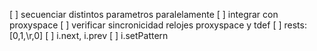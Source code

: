 [ ] secuenciar distintos parametros paralelamente
[ ] integrar con proxyspace
[ ] verificar sincronicidad relojes proxyspace y tdef
[ ] rests: [0,1,\r,0]
[ ] i.next, i.prev
[ ] i.setPattern
